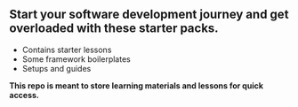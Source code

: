 ## Start your software development journey and get overloaded with these starter packs.

- Contains starter lessons
- Some framework boilerplates
- Setups and guides

**This repo is meant to store learning materials and lessons for quick access.**
